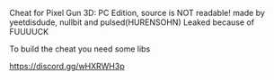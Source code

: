 Cheat for Pixel Gun 3D: PC Edition, source is NOT readable!
made by yeetdisdude, nullbit and pulsed(HURENSOHN)
Leaked because of FUUUUCK

To build the cheat you need some libs

https://discord.gg/wHXRWH3p
